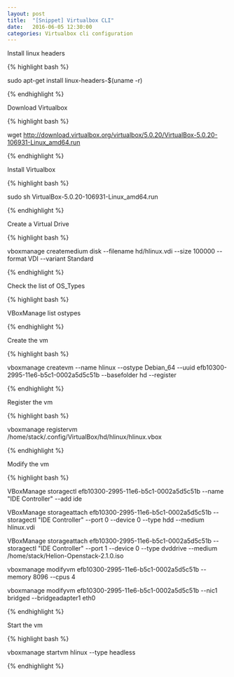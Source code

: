 ```yaml
---
layout: post
title:  "[Snippet] Virtualbox CLI"
date:   2016-06-05 12:30:00
categories: Virtualbox cli configuration
---
```


Install linux headers

{% highlight bash %}

sudo apt-get install linux-headers-$(uname -r)

{% endhighlight %}


Download Virtualbox

{% highlight bash %}

wget http://download.virtualbox.org/virtualbox/5.0.20/VirtualBox-5.0.20-106931-Linux_amd64.run

{% endhighlight %}


Install Virtualbox

{% highlight bash %}

sudo sh VirtualBox-5.0.20-106931-Linux_amd64.run

{% endhighlight %}


Create a Virtual Drive

{% highlight bash %}

vboxmanage createmedium disk --filename hd/hlinux.vdi --size 100000 --format VDI --variant Standard

{% endhighlight %}


Check the list of OS_Types

{% highlight bash %}


VBoxManage list ostypes

{% endhighlight %}


Create the vm

{% highlight bash %}

vboxmanage createvm --name hlinux --ostype Debian_64 --uuid efb10300-2995-11e6-b5c1-0002a5d5c51b --basefolder hd --register

{% endhighlight %}


Register the vm

{% highlight bash %}

vboxmanage registervm /home/stack/.config/VirtualBox/hd/hlinux/hlinux.vbox

{% endhighlight %}


Modify the vm

{% highlight bash %}

VBoxManage storagectl efb10300-2995-11e6-b5c1-0002a5d5c51b --name "IDE Controller" --add ide

VBoxManage storageattach efb10300-2995-11e6-b5c1-0002a5d5c51b --storagectl "IDE Controller" --port 0 --device 0 --type hdd --medium hlinux.vdi

VBoxManage storageattach efb10300-2995-11e6-b5c1-0002a5d5c51b --storagectl "IDE Controller" --port 1 --device 0 --type dvddrive --medium /home/stack/Helion-Openstack-2.1.0.iso

vboxmanage modifyvm efb10300-2995-11e6-b5c1-0002a5d5c51b --memory 8096 --cpus 4

vboxmanage modifyvm efb10300-2995-11e6-b5c1-0002a5d5c51b --nic1 bridged --bridgeadapter1 eth0

{% endhighlight %}


Start the vm

{% highlight bash %}

vboxmanage startvm hlinux --type headless

{% endhighlight %}
